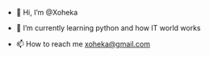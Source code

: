 - 👋 Hi, I’m @Xoheka
- 🌱 I’m currently learning python and how IT world works

- 📫 How to reach me xoheka@gmail.com

<!---
Xoheka/Xoheka is a ✨ special ✨ repository because its `README.md` (this file) appears on your GitHub profile.
You can click the Preview link to take a look at your changes.
--->
